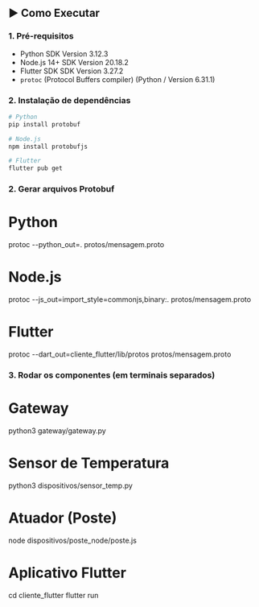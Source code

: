 
## ▶️ Como Executar

### 1. Pré-requisitos

- Python SDK Version 3.12.3
- Node.js 14+ SDK Version 20.18.2
- Flutter SDK SDK Version 3.27.2
- `protoc` (Protocol Buffers compiler) (Python / Version 6.31.1)

### 2. Instalação de dependências

```bash
# Python
pip install protobuf

# Node.js
npm install protobufjs

# Flutter
flutter pub get
```

### 2. Gerar arquivos Protobuf

# Python
protoc --python_out=. protos/mensagem.proto

# Node.js
protoc --js_out=import_style=commonjs,binary:. protos/mensagem.proto

# Flutter
protoc --dart_out=cliente_flutter/lib/protos protos/mensagem.proto

### 3. Rodar os componentes (em terminais separados)
# Gateway
python3 gateway/gateway.py

# Sensor de Temperatura
python3 dispositivos/sensor_temp.py

# Atuador (Poste)
node dispositivos/poste_node/poste.js

# Aplicativo Flutter
cd cliente_flutter
flutter run
